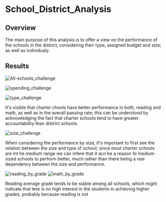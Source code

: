 # School_District_Analysis

## Overview

The main purpose of this analysis is to offer a view on the performance of the schools in the district, considering their type, assigned budget and size; as well as individualy.

## Results

![All-schools_challenge](https://user-images.githubusercontent.com/89816213/137651200-7c3edb97-27fc-4937-a950-fb49174aed36.PNG)

![spending_challenge](https://user-images.githubusercontent.com/89816213/137651206-ab3fba40-7164-474f-a050-7e6f60183cd0.PNG)

![type_challenge](https://user-images.githubusercontent.com/89816213/137651222-556c869b-3d9e-4ec5-87ca-a7f4b8bf3cb9.PNG)

It's visible that charter chools have better performance in both, reading and math, as well as in the averall passing rate; this can be understood by acknowledging the fact that charter schools tend to have greater accountability than district schools. 

![size_challenge](https://user-images.githubusercontent.com/89816213/137651209-a299698f-d8c6-4836-990e-fc70ae04ea89.PNG)

When considering the performance by size, it's important to first see the relation between the size and type of school; since most charter schools are int he medium range we can infere that it acn be a reason fo medium sized schools to perform better, much rather than there being a real dependency between the size and performance.

![reading_by_grade](https://user-images.githubusercontent.com/89816213/137651214-d8a9118b-2115-46de-8911-9944b7094b47.PNG)         ![math_by_grade](https://user-images.githubusercontent.com/89816213/137651215-c535b839-5669-47f5-9096-3d2f2df5c254.PNG)

Reading average grade tends to be stable among all schools, which might indicate that tere is no high interest in the students in achieving higher grades, probably because reading is not 
